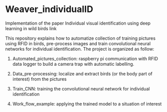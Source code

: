 # Weaver_individualID

Implementation of the paper Individual visual identification using deep learning in wild birds link

This repository explains how to automatize collection of training pictures using RFID in birds, pre-process images and train convolutional neural networks for individual identification.
The project is organized as follow:

1)	Automated_pictures_collection: raspberry pi communication with RFID data logger to build a camera trap with automatic labelling.

2)	Data_pre-processing: localize and extract birds (or the body part of interest) from the pictures

3)	Train_CNN: training the convolutional neural network for individual identification

4)	Work_flow_example: applying the trained model to a situation of interest

